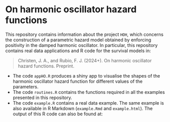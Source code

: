 # On harmonic oscillator hazard functions

This repository contains information about the project `HOH`, which concerns the construction of a parametric hazard model obtained by enforcing positivity in the damped harmonic oscillator. In particular, this repository contains real data applications and R code for the survival models in:

> Christen, J. A., and Rubio, F. J. (2024+). On harmonic oscillator hazard functions. Preprint.

- The code `appHO.R` produces a shiny app to visualise the shapes of the harmonic oscillator hazard function for different values of the parameters.
- The code `routines.R` contains the functions required in all the examples presented in this repository.
- The code `example.R` contains a real data example. The same example is also available in R Markdown (`example.Rmd` and `example.html`). The output of this R code can also be found at:
